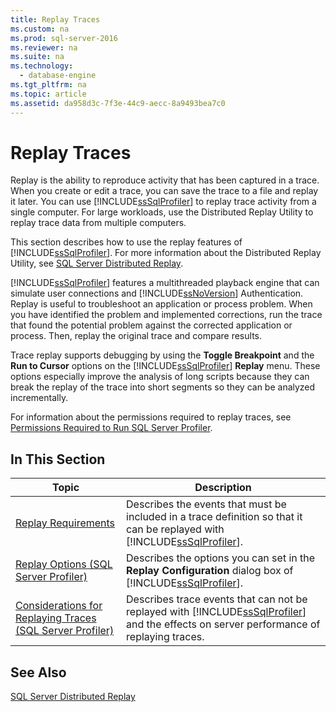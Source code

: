```yaml
---
title: Replay Traces
ms.custom: na
ms.prod: sql-server-2016
ms.reviewer: na
ms.suite: na
ms.technology: 
  - database-engine
ms.tgt_pltfrm: na
ms.topic: article
ms.assetid: da958d3c-7f3e-44c9-aecc-8a9493bea7c0
---
```

# Replay Traces
  Replay is the ability to reproduce activity that has been captured in a trace. When you create or edit a trace, you can save the trace to a file and replay it later. You can use [!INCLUDE[ssSqlProfiler](../../Topics/TopicNameContainA/includes/ssSqlProfiler_md.md)] to replay trace activity from a single computer. For large workloads, use the Distributed Replay Utility to replay trace data from multiple computers.  
  
 This section describes how to use the replay features of [!INCLUDE[ssSqlProfiler](../../Topics/TopicNameContainA/includes/ssSqlProfiler_md.md)]. For more information about the Distributed Replay Utility, see [SQL Server Distributed Replay](../../Topics/TopicNameNotContainA/SQL-Server-Distributed-Replay.md).  
  
 [!INCLUDE[ssSqlProfiler](../../Topics/TopicNameContainA/includes/ssSqlProfiler_md.md)] features a multithreaded playback engine that can simulate user connections and [!INCLUDE[ssNoVersion](../../Topics/TopicNameContainA/includes/ssNoVersion_md.md)] Authentication. Replay is useful to troubleshoot an application or process problem. When you have identified the problem and implemented corrections, run the trace that found the potential problem against the corrected application or process. Then, replay the original trace and compare results.  
  
 Trace replay supports debugging by using the **Toggle Breakpoint** and the **Run to Cursor** options on the [!INCLUDE[ssSqlProfiler](../../Topics/TopicNameContainA/includes/ssSqlProfiler_md.md)] **Replay** menu. These options especially improve the analysis of long scripts because they can break the replay of the trace into short segments so they can be analyzed incrementally.  
  
 For information about the permissions required to replay traces, see [Permissions Required to Run SQL Server Profiler](../../Topics/TopicNameNotContainA/Permissions-Required-to-Run-SQL-Server-Profiler.md).  
  
## In This Section  
  
|Topic|Description|  
|-----------|-----------------|  
|[Replay Requirements](../../Topics/TopicNameNotContainA/Replay-Requirements.md)|Describes the events that must be included in a trace definition so that it can be replayed with [!INCLUDE[ssSqlProfiler](../../Topics/TopicNameContainA/includes/ssSqlProfiler_md.md)].|  
|[Replay Options &#40;SQL Server Profiler&#41;](../../Topics/TopicNameNotContainA/Replay-Options--SQL-Server-Profiler-.md)|Describes the options you can set in the **Replay Configuration** dialog box of [!INCLUDE[ssSqlProfiler](../../Topics/TopicNameContainA/includes/ssSqlProfiler_md.md)].|  
|[Considerations for Replaying Traces &#40;SQL Server Profiler&#41;](../../Topics/TopicNameNotContainA/Considerations-for-Replaying-Traces--SQL-Server-Profiler-.md)|Describes trace events that can not be replayed with [!INCLUDE[ssSqlProfiler](../../Topics/TopicNameContainA/includes/ssSqlProfiler_md.md)] and the effects on server performance of replaying traces.|  
  
## See Also  
 [SQL Server Distributed Replay](../../Topics/TopicNameNotContainA/SQL-Server-Distributed-Replay.md)  
  
  